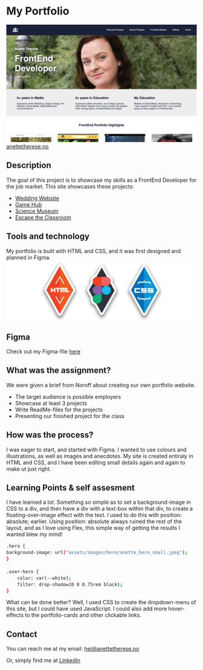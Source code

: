 

# My Portfolio

![image](https://github.com/elanetto/portfolio/blob/main/assets/images/portfolio/portfolio.png?raw=true)
[anettetherese.no](https://portfolio-ten-eta-98.vercel.app/)


## Description

The goal of this project is to showcase my skills as a FrontEnd Developer for the job market.
This site showcases these projects:

- [Wedding Website](https://github.com/elanetto/wedding)
- [Game Hub](https://github.com/elanetto/game-hub)
- [Science Museum](https://github.com/elanetto/science-museum)
- [Escape the Classroom](https://github.com/elanetto/elanetto.github.io/tree/main)

## Tools and technology
My portfolio is built with HTML and CSS, and it was first designed and planned in Figma.
![image](https://github.com/elanetto/portfolio/blob/main/assets/images/readme/badges-html-figma-css.png?raw=true)

## Figma
Check out my Figma-file [here](https://www.figma.com/design/vBWtxr0SAQVuYMFrWea3Uw/portfolio-site?node-id=44-96&t=ndQsyqWru8d5nmZG-1)

## What was the assignment?
We were given a brief from Noroff about creating our own portfolio website. 

- The target audience is possible employers
- Showcase at least 3 projects
- Write ReadMe-files for the projects
- Presenting our finished project for the class

## How was the process?
I was eager to start, and started with Figma. I wanted to use colours and illustrations, as well as images and anecdotes.
My site is created entiraly in HTML and CSS, and I have been editing small details again and again to make ut just right.

## Learning Points & self assesment
I have learned a lot. Something so simple as to set a background-image in CSS to a div, and then have a div with a text-box within that div, to create a floating-over-image effect with the text. I used to do this with position: absolute; earlier. Using position: absolute always ruined the rest of the layout, and as I love using Flex, this simple way of getting the results I wanted blew my mind!

```bash
.hero {
background-image: url("assets/images/hero/anette_hero_small.jpeg");
}

.over-hero {
    color: var(--white);
    filter: drop-shadow(0 0 0.75rem black);
}
```

What can be done better? Well, I used CSS to create the dropdown-menu of this site, but I could have used JavaScript. I could also add more hover-effects to the portfolio-cards and other clickable links.

## Contact
You can reach me at my email: hei@anettetherese.no

Or, simply find me at [LinkedIn](https://www.linkedin.com/in/anettetherese/)

